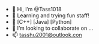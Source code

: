 - 👋 Hi, I’m @Tass1018
- 👀 Learning and trying fun staff!
- 🌱 [C++] [Java] [Python]
- 💞️ I’m looking to collaborate on ...
- 📫 tasshu2001@outlook.con

<!---
Tass1018/Tass1018 is a ✨ special ✨ repository because its `README.md` (this file) appears on your GitHub profile.
You can click the Preview link to take a look at your changes.
--->
